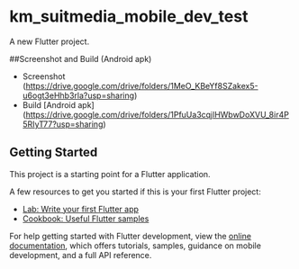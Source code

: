 # km_suitmedia_mobile_dev_test

A new Flutter project.

##Screenshot and Build (Android apk)

- Screenshot (https://drive.google.com/drive/folders/1MeO_KBeYf8SZakex5-u6ogt3eHhb3rla?usp=sharing)
- Build [Android apk] (https://drive.google.com/drive/folders/1PfuUa3cqjlHWbwDoXVU_8ir4P5RIyT77?usp=sharing)

## Getting Started

This project is a starting point for a Flutter application.

A few resources to get you started if this is your first Flutter project:

- [Lab: Write your first Flutter app](https://docs.flutter.dev/get-started/codelab)
- [Cookbook: Useful Flutter samples](https://docs.flutter.dev/cookbook)

For help getting started with Flutter development, view the
[online documentation](https://docs.flutter.dev/), which offers tutorials,
samples, guidance on mobile development, and a full API reference.

